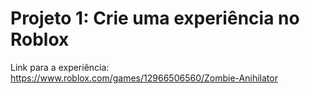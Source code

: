 # Projeto 1: Crie uma experiência no Roblox

Link para a experiência:
https://www.roblox.com/games/12966506560/Zombie-Anihilator
